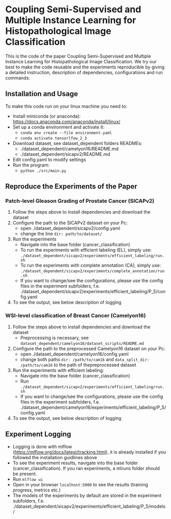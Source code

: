 # Coupling Semi-Supervised and Multiple Instance Learning for Histopathological Image Classification 
This is the code of the paper Coupling Semi-Supervised and Multiple Instance Learning for Histopathological Image Classification.
We try our best to make the code reusable and the experiments reproducible by giving a detailed instruction, description of dependencies, configurations and run commands:
## Installation and Usage
To make this code run on your linux machine you need to:
* Install miniconda (or anaconda): https://docs.anaconda.com/anaconda/install/linux/ 
* Set up a conda environment and activate it:
    * `conda env create --file environment.yaml`
    * `conda activate tensorlfow_2_3`
* Download dataset, see dataset_dependent folders READMEs:
    * ./dataset_dependent/camelyon16/README.md
    * ./dataset_dependent/sicapv2/README.md
* Edit config.yaml to modify settings
* Run the program:
    * `python ./src/main.py`
    
## Reproduce the Experiments of the Paper
### Patch-level Gleason Grading of Prostate Cancer (SICAPv2)
1. Follow the steps above to install dependencies and download the dataset
2. Configure the path to the SICAPv2 dataset on your Pc:
    * open ./dataset_dependent/sicapv2/config.yaml
    * change the line   `dir: path/to/dataset/`
3. Run the experiments
    * Navigate into the base folder (cancer_classification)
    * To run the experiments with efficient labeling (EL), simply use:
    `./dataset_dependent/sicapv2/experiments/efficient_labeling/run.sh`
    * To run the experiments with complete annotation (CA), simply use:
    `./dataset_dependent/sicapv2/experiments/complete_annotation/run.sh`
    * If you want to change/see the configurations, please use the config files in the experiment subfolders, f.e. 
    ./dataset_dependent/sicapv2/experiments/efficient_labeling/P_5/config.yaml
4. To see the output, see below description of logging

### WSI-level classification of Breast Cancer (Camelyon16)
1. Follow the steps above to install dependencies and download the dataset
    * Preprocessing is necessary, see `dataset_dependent/camelyon16/dataset_scripts/README.md`
2. Configure the path to the preprocessed Camelyon16 dataset on your Pc:
    * open ./dataset_dependent/camelyon16/config.yaml
    * change both paths   `dir: /path/to/cam16` and `data_split_dir: /path/to/cam16` to the 
    path of thepreprocessed dataset
3. Run the experiments with efficient labeling:
    * Navigate into the base folder (cancer_classification)
    * Run `./dataset_dependent/sicapv2/experiments/efficient_labeling/run.sh` 
    * If you want to change/see the configurations, please use the config files in the experiment subfolders, f.e. 
    ./dataset_dependent/camelyon16/experiments/efficient_labeling/P_5/config.yaml
4. To see the output, see below description of logging

## Experiment Logging
* Logging is done with mlflow (https://mlflow.org/docs/latest/tracking.html), it is already installed if you followed the installation guidlines above
* To see the experiment results, navigate into the base folder (cancer_classification). If you ran experiments, a mlruns folder should be present. 
* Run `mlflow ui`
* Open in your browser `localhost:5000` to see the results (training progress, metrics etc.)
* The models of the experiments by default are stored in the experiment subfolders, f.e. 
./dataset_dependent/sicapv2/experiments/efficient_labeling/P_5/models/